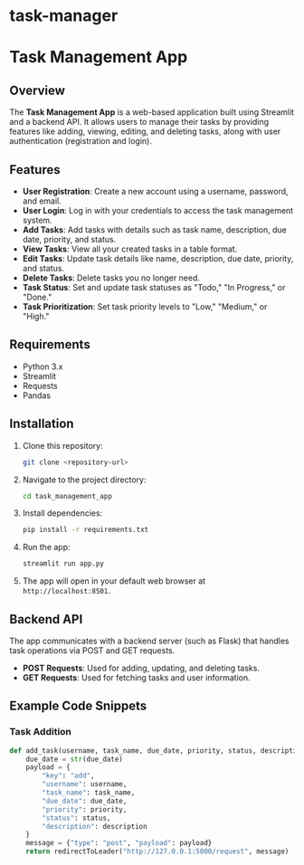 # task-manager
# Task Management App

## Overview
The **Task Management App** is a web-based application built using Streamlit and a backend API. It allows users to manage their tasks by providing features like adding, viewing, editing, and deleting tasks, along with user authentication (registration and login).

## Features
- **User Registration**: Create a new account using a username, password, and email.
- **User Login**: Log in with your credentials to access the task management system.
- **Add Tasks**: Add tasks with details such as task name, description, due date, priority, and status.
- **View Tasks**: View all your created tasks in a table format.
- **Edit Tasks**: Update task details like name, description, due date, priority, and status.
- **Delete Tasks**: Delete tasks you no longer need.
- **Task Status**: Set and update task statuses as "Todo," "In Progress," or "Done."
- **Task Prioritization**: Set task priority levels to "Low," "Medium," or "High."

## Requirements
- Python 3.x
- Streamlit
- Requests
- Pandas

## Installation

1. Clone this repository:

    ```bash
    git clone <repository-url>
    ```

2. Navigate to the project directory:

    ```bash
    cd task_management_app
    ```

3. Install dependencies:

    ```bash
    pip install -r requirements.txt
    ```

4. Run the app:

    ```bash
    streamlit run app.py
    ```

5. The app will open in your default web browser at `http://localhost:8501`.

## Backend API
The app communicates with a backend server (such as Flask) that handles task operations via POST and GET requests.

- **POST Requests**: Used for adding, updating, and deleting tasks.
- **GET Requests**: Used for fetching tasks and user information.

## Example Code Snippets

### Task Addition
```python
def add_task(username, task_name, due_date, priority, status, description):
    due_date = str(due_date)
    payload = {
        "key": "add",
        "username": username,
        "task_name": task_name,
        "due_date": due_date,
        "priority": priority,
        "status": status,
        "description": description
    }
    message = {"type": "post", "payload": payload}
    return redirectToLeader("http://127.0.0.1:5000/request", message)
